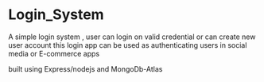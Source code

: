 # Login_System

A simple login system , user can login on valid credential or can create new user account 
this login app can be used as authenticating users in social media or E-commerce apps 

built using Express/nodejs and MongoDb-Atlas

